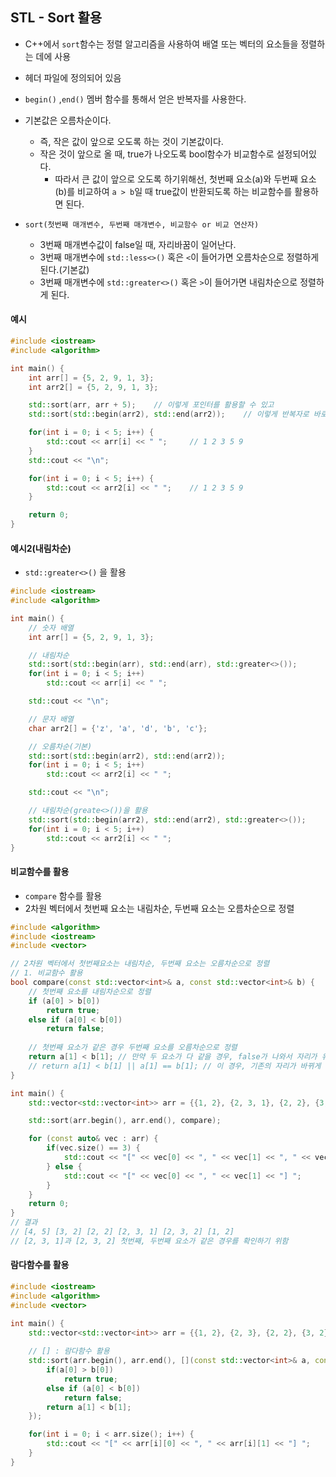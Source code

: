 ## STL - Sort 활용

* C++에서 `sort`함수는 정렬 알고리즘을 사용하여 배열 또는 벡터의 요소들을 정렬하는 데에 사용

* <algorithm> 헤더 파일에 정의되어 있음

* `begin()` ,`end()` 멤버 함수를 통해서 얻은 반복자를 사용한다.
* 기본값은 오름차순이다.
  * 즉, 작은 값이 앞으로 오도록 하는 것이 기본값이다.
  * 작은 것이 앞으로 올 때, true가 나오도록 bool함수가 비교함수로 설정되어있다.
    * 따라서 큰 값이 앞으로 오도록 하기위해선, 첫번째 요소(a)와 두번째 요소(b)를 비교하여 `a > b`일 때 true값이 반환되도록 하는 비교함수를 활용하면 된다.
* `sort(첫번째 매개변수, 두번째 매개변수, 비교함수 or 비교 연산자)`
  * 3번째 매개변수값이 false일 때, 자리바꿈이 일어난다.
  * 3번째 매개변수에 `std::less<>()` 혹은 `<`이 들어가면 오름차순으로 정렬하게 된다.(기본값)
  * 3번째 매개변수에 `std::greater<>()` 혹은 `>`이 들어가면 내림차순으로 정렬하게 된다.

#### 예시

```cpp
#include <iostream>
#include <algorithm>

int main() {
    int arr[] = {5, 2, 9, 1, 3};
    int arr2[] = {5, 2, 9, 1, 3};

    std::sort(arr, arr + 5);	// 이렇게 포인터를 활용할 수 있고
    std::sort(std::begin(arr2), std::end(arr2));	// 이렇게 반복자로 바로 할 수 도 있다.

    for(int i = 0; i < 5; i++) {
        std::cout << arr[i] << " ";		// 1 2 3 5 9
    }
    std::cout << "\n";

    for(int i = 0; i < 5; i++) {
        std::cout << arr2[i] << " ";	// 1 2 3 5 9
    }

    return 0;
}
```

#### 예시2(내림차순)

* `std::greater<>()` 을 활용

```cpp
#include <iostream>
#include <algorithm>

int main() {
    // 숫자 배열
    int arr[] = {5, 2, 9, 1, 3};

    // 내림차순
    std::sort(std::begin(arr), std::end(arr), std::greater<>());
    for(int i = 0; i < 5; i++)
        std::cout << arr[i] << " ";

    std::cout << "\n";

    // 문자 배열
    char arr2[] = {'z', 'a', 'd', 'b', 'c'};

    // 오름차순(기본)
    std::sort(std::begin(arr2), std::end(arr2));
    for(int i = 0; i < 5; i++)
        std::cout << arr2[i] << " ";

    std::cout << "\n";

    // 내림차순(greate<>())을 활용
    std::sort(std::begin(arr2), std::end(arr2), std::greater<>());
    for(int i = 0; i < 5; i++)
        std::cout << arr2[i] << " ";
}
```

#### 비교함수를 활용

* `compare` 함수를 활용
* 2차원 벡터에서 첫번째 요소는 내림차순, 두번째 요소는 오름차순으로 정렬

```cpp
#include <algorithm>
#include <iostream>
#include <vector>

// 2차원 벡터에서 첫번째요소는 내림차순, 두번째 요소는 오름차순으로 정렬
// 1. 비교함수 활용
bool compare(const std::vector<int>& a, const std::vector<int>& b) {
    // 첫번째 요소를 내림차순으로 정렬
    if (a[0] > b[0])
        return true;
    else if (a[0] < b[0])
        return false;
    
    // 첫번째 요소가 같은 경우 두번째 요소를 오름차순으로 정렬
    return a[1] < b[1]; // 만약 두 요소가 다 같을 경우, false가 나와서 자리가 유지된다.
  	// return a[1] < b[1] || a[1] == b[1]; // 이 경우, 기존의 자리가 바뀌게 된다.
}

int main() {
    std::vector<std::vector<int>> arr = {{1, 2}, {2, 3, 1}, {2, 2}, {3,2}, {4, 5}, {2, 3, 2}};

    std::sort(arr.begin(), arr.end(), compare);

    for (const auto& vec : arr) {
        if(vec.size() == 3) {
            std::cout << "[" << vec[0] << ", " << vec[1] << ", " << vec[2] << "] ";
        } else {
            std::cout << "[" << vec[0] << ", " << vec[1] << "] ";
        }
    }
    return 0;
}
// 결과
// [4, 5] [3, 2] [2, 2] [2, 3, 1] [2, 3, 2] [1, 2]
// [2, 3, 1]과 [2, 3, 2] 첫번째, 두번째 요소가 같은 경우를 확인하기 위함
```

#### 람다함수를 활용

```cpp
#include <iostream>
#include <algorithm>
#include <vector>

int main() {
    std::vector<std::vector<int>> arr = {{1, 2}, {2, 3}, {2, 2}, {3, 2}, {4, 5}};
		
  	// [] : 람다함수 활용
    std::sort(arr.begin(), arr.end(), [](const std::vector<int>& a, const std::vector<int>& b) {
        if(a[0] > b[0])
            return true;
        else if (a[0] < b[0])
            return false;
        return a[1] < b[1];
    });

    for(int i = 0; i < arr.size(); i++) {
        std::cout << "[" << arr[i][0] << ", " << arr[i][1] << "] "; 
    }
}
```

